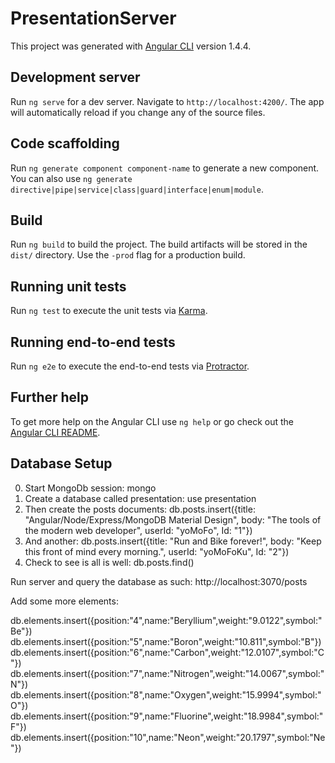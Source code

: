 # PresentationServer

This project was generated with [Angular CLI](https://github.com/angular/angular-cli) version 1.4.4.

## Development server

Run `ng serve` for a dev server. Navigate to `http://localhost:4200/`. The app will automatically reload if you change any of the source files.

## Code scaffolding

Run `ng generate component component-name` to generate a new component. You can also use `ng generate directive|pipe|service|class|guard|interface|enum|module`.

## Build

Run `ng build` to build the project. The build artifacts will be stored in the `dist/` directory. Use the `-prod` flag for a production build.

## Running unit tests

Run `ng test` to execute the unit tests via [Karma](https://karma-runner.github.io).

## Running end-to-end tests

Run `ng e2e` to execute the end-to-end tests via [Protractor](http://www.protractortest.org/).

## Further help

To get more help on the Angular CLI use `ng help` or go check out the [Angular CLI README](https://github.com/angular/angular-cli/blob/master/README.md).

## Database Setup

0. Start MongoDb session: mongo
1. Create a database called presentation: use presentation
2. Then create the posts documents: db.posts.insert({title: "Angular/Node/Express/MongoDB Material Design", body: "The tools of the modern web developer", userId: "yoMoFo", Id: "1"})
3. And another: db.posts.insert({title: "Run and Bike forever!", body: "Keep this front of mind every morning.", userId: "yoMoFoKu", Id: "2"})
4. Check to see is all is well: db.posts.find()

Run server and query the database as such: http://localhost:3070/posts

Add some more elements:

db.elements.insert({position:"4",name:"Beryllium",weight:"9.0122",symbol:"Be"})
db.elements.insert({position:"5",name:"Boron",weight:"10.811",symbol:"B"})
db.elements.insert({position:"6",name:"Carbon",weight:"12.0107",symbol:"C"})
db.elements.insert({position:"7",name:"Nitrogen",weight:"14.0067",symbol:"N"})
db.elements.insert({position:"8",name:"Oxygen",weight:"15.9994",symbol:"O"})
db.elements.insert({position:"9",name:"Fluorine",weight:"18.9984",symbol:"F"})
db.elements.insert({position:"10",name:"Neon",weight:"20.1797",symbol:"Ne"})
